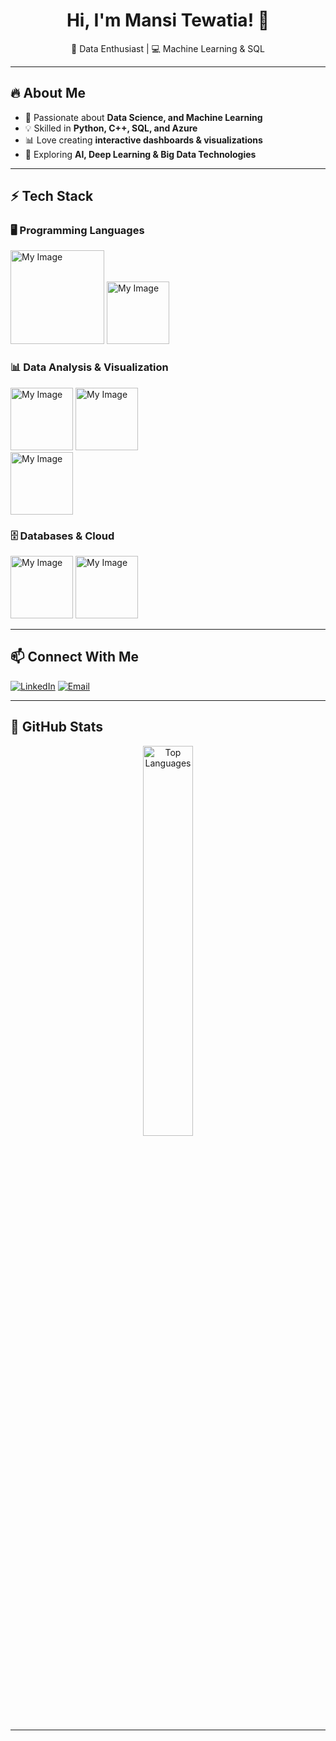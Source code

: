 <h1 align="center">Hi, I'm Mansi Tewatia! 👋</h1>

<p align="center">
  🚀 Data Enthusiast | 💻 Machine Learning & SQL  
</p>

---

## 🔥 About Me  
- 🎯 Passionate about **Data Science, and Machine Learning**  
- 💡 Skilled in **Python, C++, SQL, and Azure**  
- 📊 Love creating **interactive dashboards & visualizations**  
- 🤖 Exploring **AI, Deep Learning & Big Data Technologies**  

---

## ⚡ Tech Stack  
### **🖥️ Programming Languages**  
<img src="https://i0.wp.com/junilearning.com/wp-content/uploads/2020/06/python-programming-language.webp?fit=800%2C800&ssl=1" alt="My Image" width="150" height="150">       <img src="https://upload.wikimedia.org/wikipedia/commons/thumb/1/18/ISO_C%2B%2B_Logo.svg/800px-ISO_C%2B%2B_Logo.svg.png" alt="My Image" width="100" height="100">

### **📊 Data Analysis & Visualization**  
<img src="https://encrypted-tbn0.gstatic.com/images?q=tbn:ANd9GcRSu9xFbA6COOd9Wq-koFEoAFD7wpFgbvdz6Q&s" alt="My Image" width="100" height="100">         <img src="https://pyfi.com/cdn/shop/articles/seaborn.webp?v=1711983007&width=1100" alt="My Image" width="100" height="100">        
<img src="https://upload.wikimedia.org/wikipedia/commons/thumb/0/05/Scikit_learn_logo_small.svg/1200px-Scikit_learn_logo_small.svg.png" alt="My Image" width="100" height="100">


### **🗄️ Databases & Cloud**  
<img src="https://cdn.clever-cloud.com/uploads/2023/03/mysql.svg" alt="My Image" width="100" height="100">         <img src="https://schwabencode.com/contents/logos/mssql-server.png" alt="My Image" width="100" height="100">              




---

## 📫 Connect With Me  
[![LinkedIn](https://img.shields.io/badge/-LinkedIn-0077B5?style=for-the-badge&logo=linkedin&logoColor=white)](https://www.linkedin.com/in/your-linkedin/)  [![Email](https://img.shields.io/badge/-Email-D14836?style=for-the-badge&logo=gmail&logoColor=white)](mailto:your.email@example.com)  

---

## 🌟 GitHub Stats  
<p align="center">
  <img src="https://github-readme-stats.vercel.app/api/top-langs/?username=tmansi6&layout=compact&theme=dracula" alt="Top Languages" width="40%">
</p>

---



